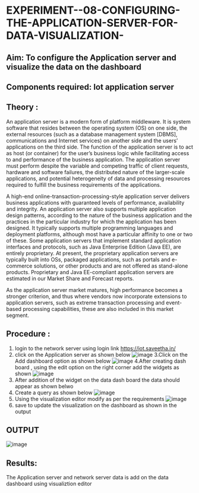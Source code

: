 
# EXPERIMENT--08-CONFIGURING-THE-APPLICATION-SERVER-FOR-DATA-VISUALIZATION-
 
## Aim: To  configure  the Application server and visualize the data on the dashboard 
## Components required: Iot application server 
## Theory :
 An application server is a modern form of platform middleware. It is system software that resides between the operating system (OS) on one side, the external resources (such as a database management system [DBMS], communications and Internet services) on another side and the users’ applications on the third side. The function of the application server is to act as host (or container) for the user’s business logic while facilitating access to and performance of the business application. The application server must perform despite the variable and competing traffic of client requests, hardware and software failures, the distributed nature of the larger-scale applications, and potential heterogeneity of data and processing resources required to fulfill the business requirements of the applications.

A high-end online-transaction-processing-style application server delivers business applications with guaranteed levels of performance, availability and integrity. An application server also supports multiple application design patterns, according to the nature of the business application and the practices in the particular industry for which the application has been designed. It typically supports multiple programming languages and deployment platforms, although most have a particular affinity to one or two of these. Some application servers that implement standard application interfaces and protocols, such as Java Enterprise Edition (Java EE), are entirely proprietary. At present, the proprietary application servers are typically built into OSs, packaged applications, such as portals and e-commerce solutions, or other products and are not offered as stand-alone products. Proprietary and Java EE-compliant application servers are estimated in our Market Share and Forecast reports.

As the application server market matures, high performance becomes a stronger criterion, and thus where vendors now incorporate extensions to application servers, such as extreme transaction processing and event-based processing capabilities, these are also included in this market segment.
## Procedure :

 1. login to the network server using login link  https://iot.saveetha.in/
 2.  click on the Application server as shown below 
 ![image](https://github.com/Udhayasankaran04/EXPERIMENT--08-CONFIGURING-THE-APPLICATION-SERVER-FOR-DATA-VISUALIZATION-/assets/119393933/9c442193-5783-4283-8fa9-9960ba2f13a2)
 3.Click on the Add dashboard option as shown below 
 ![image](https://github.com/Udhayasankaran04/EXPERIMENT--08-CONFIGURING-THE-APPLICATION-SERVER-FOR-DATA-VISUALIZATION-/assets/119393933/ace28474-6625-4357-ba44-b1b3b78a938a)
 4.After creating dash board , using the edit option on the right corner  add the widgets as shown
 ![image](https://github.com/Udhayasankaran04/EXPERIMENT--08-CONFIGURING-THE-APPLICATION-SERVER-FOR-DATA-VISUALIZATION-/assets/119393933/45c68101-dc8a-449e-a11a-14ea991c0811)
 5. After addition of the widget on the data dash board the data should appear as shown belwo 
 6. Create a query as shown below 
 ![image](https://github.com/Udhayasankaran04/EXPERIMENT--08-CONFIGURING-THE-APPLICATION-SERVER-FOR-DATA-VISUALIZATION-/assets/119393933/f11e6297-ee97-4a94-a6a9-0efcedfc2048)
 7. Using the visualization editor modify as per the requirements 
 ![image](https://github.com/Udhayasankaran04/EXPERIMENT--08-CONFIGURING-THE-APPLICATION-SERVER-FOR-DATA-VISUALIZATION-/assets/119393933/96980390-9cd2-4072-b7b9-fd3dfacd7e10)
 8. save to update the visualization on the dashboard as shown in the output 

## OUTPUT 
 ![image](https://github.com/Udhayasankaran04/EXPERIMENT--08-CONFIGURING-THE-APPLICATION-SERVER-FOR-DATA-VISUALIZATION-/assets/119393933/f6d128f6-d293-42ce-b48a-550c7666d955)
## Results: 
  The Application  server and network server data is add on the data dashboard using visualiztion editor 
